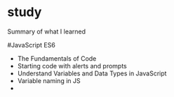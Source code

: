 # study
Summary of what I learned


#JavaScript ES6
- The Fundamentals of Code
- Starting code with alerts and prompts
- Understand Variables and Data Types in JavaScript
- Variable naming in JS
- 
